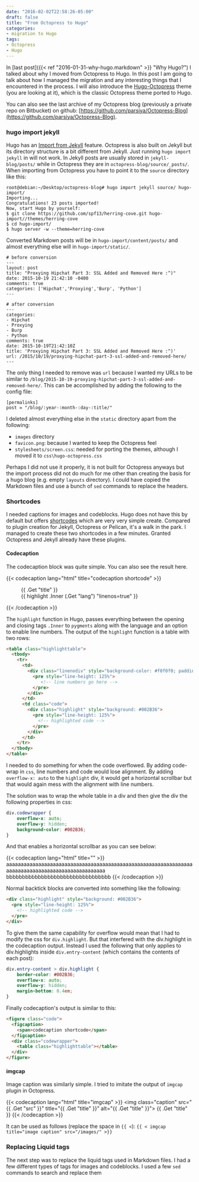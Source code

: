 ```yaml
---
date: "2016-02-02T22:58:26-05:00"
draft: false
title: "From Octopress to Hugo"
categories:
- migration to Hugo
tags:
- Octopress
- Hugo
---
```


In [last post]({{< ref "2016-01-31-why-hugo.markdown" >}} "Why Hugo?") I talked about why I moved from Octopress to Hugo. In this post I am going to talk about how I managed the migration and any interesting things that I encountered in the process. I will also introduce the [Hugo-Octopress][hugo-octopress-link] theme (you are looking at it), which is the classic Octopress theme ported to Hugo.

You can also see the last archive of my Octopress blog (previously a private repo on Bitbucket) on github: [https://github.com/parsiya/Octopress-Blog](https://github.com/parsiya/Octopress-Blog).

[hugo-octopress-link]: https://github.com/parsiya/hugo-octopress/
<!--more-->

### hugo import jekyll
Hugo has an [Import from Jekyll][hugo-import-jekyll] feature. Octopress is also built on Jekyll but its directory structure is a bit different from Jekyll. Just running `hugo import jekyll` in will not work. In Jekyll posts are usually stored in `jekyll-blog/posts/` while in Octopress they are in `octopress-blog/source/_posts/`. When importing from Octopress you have to point it to the `source` directory like this:

```
root@debian:~/Desktop/octopress-blog# hugo import jekyll source/ hugo-import/
Importing...
Congratulations! 23 posts imported!
Now, start Hugo by yourself:
$ git clone https://github.com/spf13/herring-cove.git hugo-import//themes/herring-cove
$ cd hugo-import/
$ hugo server -w --theme=herring-cove
```
Converted Markdown posts will be in `hugo-import/content/posts/` and almost everything else will in `hugo-import/static/`.

```
# before conversion
---
layout: post
title: "Proxying Hipchat Part 3: SSL Added and Removed Here :^)"
date: 2015-10-19 21:42:10 -0400
comments: true
categories: ['Hipchat','Proxying','Burp', 'Python']
---
```

```
# after conversion
---
categories:
- Hipchat
- Proxying
- Burp
- Python
comments: true
date: 2015-10-19T21:42:10Z
title: 'Proxying Hipchat Part 3: SSL Added and Removed Here :^)'
url: /2015/10/19/proxying-hipchat-part-3-ssl-added-and-removed-here/
---
```

The only thing I needed to remove was `url` because I wanted my URLs to be similar to `/blog/2015-10-19-proxying-hipchat-part-3-ssl-added-and-removed-here/`. This can be accomplished by adding the following to the config file:

```
[permalinks]
post = "/blog/:year-:month-:day-:title/"
```

I deleted almost everything else in the `static` directory apart from the following:

* `images` directory
* `favicon.png`: because I wanted to keep the Octopress feel
* `stylesheets/screen.css`: needed for porting the themes, although I moved it to `css\hugo-octopress.css`

Perhaps I did not use it properly, it is not built for Octopress anyways but the import process did not do much for me other than creating the basis for a  hugo blog (e.g. empty `layouts` directory). I could have copied the Markdown files and use a bunch of `sed` commands to replace the headers.

### Shortcodes
I needed captions for images and codeblocks. Hugo does not have this by default but offers [shortcodes][hugo-shortcodes] which are very very simple create. Compared to plugin creation for Jekyll, Octopress or Pelican, it's a walk in the park. I managed to create these two shortcodes in a few minutes. Granted Octopress and Jekyll already have these plugins.

#### Codecaption
The codecaption block was quite simple. You can also see the result here.

{{< codecaption lang="html" title="codecaption shortcode" >}}
<figure class="code">
  <figcaption>
  	<span>{{ .Get "title" }}</span>
  </figcaption>
  <div class="codewrapper">
    {{ highlight .Inner (.Get "lang") "linenos=true" }}
  </div>
</figure>
{{< /codecaption >}}

The `highlight` function in Hugo, passes everything between the opening and closing tags `.Inner` to `pygments` along with the language and an option to enable line numbers. The output of the `highlight` function is a table with two rows:

``` html
<table class="highlighttable">
  <tbody>
    <tr>
      <td>
        <div class="linenodiv" style="background-color: #f0f0f0; padding-right: 10px">
          <pre style="line-height: 125%">
             <!-- line numbers go here -->
          </pre>
        </div>
      </td>
      <td class="code">
        <div class="highlight" style="background: #002B36">
          <pre style="line-height: 125%">
            <!-- highlighted code -->
          </pre>
        </div>
      </td>
    </tr>
  </tbody>
</table>
```

I needed to do something for when the code overflowed. By adding code-wrap in `css`, line numbers and code would lose alignment. By adding `overflow-x: auto` to the `highlight` div, it would get a horizontal scrollbar but that would again mess with the alignment with line numbers.

The solution was to wrap the whole table in a div and then give the div the following properties in css:

``` css
div.codewrapper {
    overflow-x: auto;
    overflow-y: hidden;
    background-color: #002B36;
}
```

And that enables a horizontal scrollbar as you can see below:

{{< codecaption lang="html" title="" >}}
aaaaaaaaaaaaaaaaaaaaaaaaaaaaaaaaaaaaaaaaaaaaaaaaaaaaaaaaaaaaaaaaaaaaaaaaaaaaaaaaaaaaaaaaaaaaaaaaaa
bbbbbbbbbbbbbbbbbbbbbbbbbbbbbbbbb
{{< /codecaption >}}

Normal backtick blocks are converted into something like the following:

``` html
<div class="highlight" style="background: #002B36">
  <pre style="line-height: 125%">
    <!-- highlighted code -->
  </pre>
</div>
```
To give them the same capability for overflow would mean that I had to modify the css for `div.highlight`. But that interfered with the div.highlight in the codecaption output. Instead I used the following that only applies to div.highlights inside `div.entry-content` (which contains the contents of each post):

``` css
div.entry-content > div.highlight {
    border-color: #002B36;
    overflow-x: auto;
    overflow-y: hidden;
    margin-bottom: 0.4em;
}
```
Finally codecaption's output is similar to this:

``` html
<figure class="code">
  <figcaption>
  	<span>codecaption shortcode</span>
  </figcaption>
  <div class="codewrapper">
    <table class="highlighttable"></table>
  </div>
</figure>
```

#### imgcap
Image caption was similarly simple. I tried to imitate the output of `imgcap` plugin in Octopress.

{{< codecaption lang="html" title="imgcap" >}}
<span class="caption-wrapper">
  <img class="caption" src="{{ .Get "src" }}" title="{{ .Get "title" }}"
   alt="{{ .Get "title" }}">
  <span class="caption-text">{{ .Get "title" }}</span>
</span>
{{< /codecaption >}}

It can be used as follows (replace the space in `{{ <`): `{{ < imgcap title="image caption" src="/images/" >}}`












### Replacing Liquid tags
The next step was to replace the liquid tags used in Markdown files. I had a few different types of tags for images and codeblocks. I used a few `sed` commands to search and replace them



[hugo-import-jekyll]: https://gohugo.io/commands/hugo_import_jekyll/
[hugo-shortcodes]: https://gohugo.io/extras/shortcodes/

